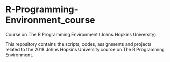 # R-Programming-Environment_course
Course on The R Programming Environment (Johns Hopkins University)

This repository contains the scripts, codes, assignments and projects related to the 2018 Johns Hopkins University course on The R Programming Environment.
